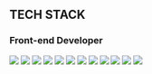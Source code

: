 ## TECH STACK
### Front-end Developer
<p>
  <img src="https://img.shields.io/badge/React-61DAFB?style=flat-square&logo=React&logoColor=black">
  <img src="https://img.shields.io/badge/HTML-E34F26?style=flat-square&logo=Html5&logoColor=white">
  <img src="https://img.shields.io/badge/CSS-1572B6?style=flat-square&logo=Css3&logoColor=white">
  <img src="https://img.shields.io/badge/JavaScript-F7DF1E?style=flat-square&logo=JavaScript&logoColor=black">
  <img src="https://img.shields.io/badge/TypeScript-3178C6?style=flat-square&logo=TypeScript&logoColor=white">
  <img src="https://img.shields.io/badge/Redux-764ABC?style=flat-square&logo=Redux&logoColor=white">
  <img src="https://img.shields.io/badge/ReduxSaga-999999?style=flat-square&logo=Redux-Saga&logoColor=white">
  <img src="https://img.shields.io/badge/Next-000000?style=flat-square&logo=Next.js&logoColor=white">
  <img src="https://img.shields.io/badge/React Query-FF4154?style=flat-square&logo=React Query&logoColor=white">
  <img src="https://img.shields.io/badge/Webpack-8DD6F9?style=flat-square&logo=Webpack&logoColor=black">

  <img src="https://img.shields.io/badge/Firebase-FFCA28?style=flat-square&logo=Firebase&logoColor=black">
  <img src="https://img.shields.io/badge/Cloudflare-F38020?style=flat-square&logo=Cloudflare&logoColor=white">  
</p>

<!-- 
html, css, js, ts
react, nextjs
redux, redux-saga, recoil, react-query

firebase, cloudflare

java, jquery
spring, spring-boot
oracle, mysql
 -->
